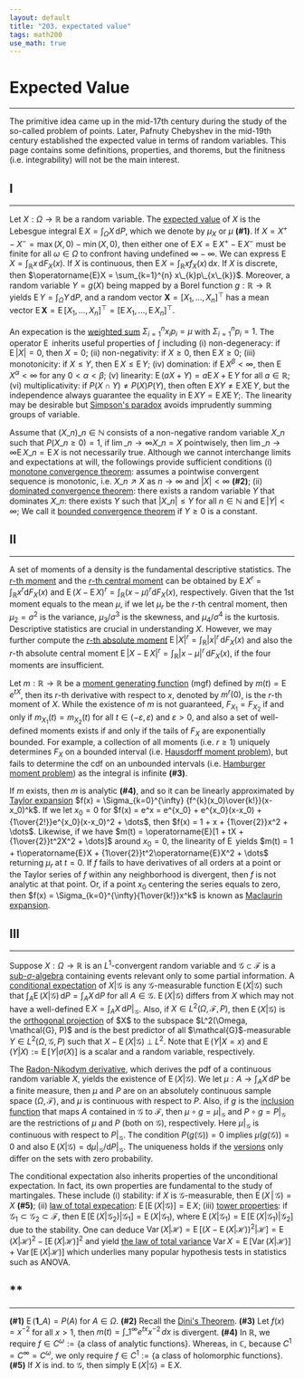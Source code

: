 ```yaml
---
layout: default
title: "203. expectated value"
tags: math200
use_math: true
---
```



# Expected Value
---
The primitive idea came up in the mid-17th century during the study of the so-called problem of points. Later, Pafnuty Chebyshev in the mid-19th century established the expected value in terms of random variables. This page contains some definitions, properties, and thorems, but the finitness (i.e. integrability) will not be the main interest.


## I
---
Let $X: \Omega \to \mathbb{R}$ be a random variable. The [expected value](https://en.wikipedia.org/wiki/Expected_value) of $X$ is the Lebesgue integral $\operatorname{E}X = \int_{\Omega} X\, \mathrm{d}P$, which we denote by $\mu_X$ or $\mu$ **(#1)**. If $X = X^+ - X^- = \max(X, 0) - \min(X, 0)$, then either one of $\operatorname{E}X = \operatorname{E}X^+ - \operatorname{E}X^-$ must be finite for all $\omega \in \Omega$ to confront having undefined $\infty - \infty$. We can express $\operatorname{E}X = \int_{\mathbb{R}} x\, \mathrm{d}F_X(x)$. If $X$ is continuous, then $\operatorname{E}X = \int_{\mathbb{R}} xf_X(x)\, \mathrm{d}x$. If $X$ is discrete, then $\operatorname{E}X = \sum_{k=1}^{n} x\_{k}p\_{x\_{k}}$. Moreover, a random variable $Y = g(X)$ being mapped by a Borel function $g: \mathbb{R} \to \mathbb{R}$ yields $\operatorname{E}Y = \int_{\Omega} Y\,\mathrm{d}P$, and a random vector $\boldsymbol{X} = [X_1, \dots, X_n]^{\top}$ has a mean vector $\operatorname{E}\boldsymbol{X} = \operatorname{E}[X_1, \dots, X_n]^{\top} = [\operatorname{E}X_1, \dots, \operatorname{E}X_n]^{\top}$.

An expecation is the [weighted sum](https://en.wikipedia.org/wiki/Weighted_arithmetic_mean) $\Sigma_{i=1}^{n}x_{i}p_{i} = \mu$ with $\Sigma_{i=1}^{n}p_i = 1$. The operator $\operatorname{E}$ inherits useful properties of $\int$ including (i) non-degeneracy: if $\operatorname{E}\vert X \vert = 0$, then $X=0$; (ii) non-negativity: if $X \geq 0$, then $\operatorname{E}X \geq 0$; (iii) monotonicity: if $X \leq Y$, then $\operatorname{E}X \leq \operatorname{E}Y$; (iv) domination: if $\operatorname{E}X^\beta < \infty$, then $\operatorname{E}X^\alpha < \infty$ for any $0 < \alpha < \beta$; (v) linearity: $\operatorname{E}(aX + Y) = a\operatorname{E}X + \operatorname{E}Y$ for all $a \in \mathbb{R}$; (vi) multiplicativity: if $P(X \cap Y) \neq P(X)P(Y)$, then often $\operatorname{E}XY \neq \operatorname{E}X\operatorname{E}Y$, but the independence always guarantee the equality in $\operatorname{E}XY = \operatorname{E}X \operatorname{E}Y$;. The linearity may be desirable but [Simpson's paradox](https://en.wikipedia.org/wiki/Simpson%27s_paradox) avoids imprudently summing groups of variable.

Assume that $(X\_n)\_{n\in\mathbb{N}}$ consists of a non-negative random variable $X\_n$ such that $P(X\_n \geq 0) = 1$, if $\lim\_{n\to\infty} X\_{n} = X$ pointwisely, then $\lim\_{n\to\infty} \operatorname{E}X\_{n} = \operatorname{E}X$ is not necessarily true. Although we cannot interchange limits and expectations at will, the followings provide sufficient conditions (i) [monotone convergence theorem](https://en.wikipedia.org/wiki/Monotone_convergence_theorem): assumes a pointwise convergent sequence is monotonic, i.e. $X\_{n} \nearrow X$ as $n \to \infty$ and $\vert X \vert < \infty$ **(#2)**; (ii) [dominated convergence theorem](https://en.wikipedia.org/wiki/Dominated_convergence_theorem): there exists a random variable $Y$ that dominates $X\_{n}$: there exists $Y$ such that $\vert X\_{n} \vert \leq Y$ for all $n \in \mathbb{N}$ and $\operatorname{E}\vert Y \vert < \infty$; We call it [bounded convergence theorem](https://math.stackexchange.com/questions/235511/explanation-of-the-bounded-convergence-theorem) if $Y \geq 0$ is a constant.


## II
---
A set of moments of a density is the fundamental descriptive statistics. The [$r$-th moment](https://en.wikipedia.org/wiki/Moment_(mathematics)) and the [$r$-th central moment](https://en.wikipedia.org/wiki/Central_moment) can be obtained by $\operatorname{E}X^r = \int_{\mathbb{R}} x^r \mathrm{d}F_X(x)$ and $\operatorname{E}(X - \operatorname{E}X)^r = \int_{\mathbb{R}} (x - \mu)^r \mathrm{d}F_X(x)$, respectively. Given that the 1st moment equals to the mean $\mu$, if we let $\mu_r$ be the $r$-th central moment, then $\mu_2 = \sigma^2$ is the variance, $\mu_3 / \sigma^3$ is the skewness, and $\mu_4 / \sigma^4$ is the kurtosis. Descriptive statistics are crucial in understanding $X$. However, we may further compute the [$r$-th absolute moment](https://arxiv.org/pdf/1209.4340.pdf) $\operatorname{E}{\vert X \vert}^r = \int_{\mathbb{R}} {\vert x \vert}^r\, \mathrm{d}F_X(x)$ and also the $r$-th absolute central moment $\operatorname{E}{\vert X - \operatorname{E}X \vert}^r = \int_{\mathbb{R}} {\vert x - \mu \vert}^r\, \mathrm{d}F_X(x)$, if the four moments are insufficient.

Let $m: \mathbb{R} \to \mathbb{R}$ be a [moment generating function](https://en.wikipedia.org/wiki/Moment-generating_function) (mgf) defined by $m(t) = \operatorname{E}e^{tX}$, then its $r$-th derivative with respect to $x$, denoted by $m^{r}(0)$, is the $r$-th moment of $X$. While the existence of $m$ is not guaranteed, $F_{X_1} = F_{X_2}$ if and only if $m_{X_1}(t) = m_{X_2}(t)$ for all $t \in (-\varepsilon, \varepsilon)$ and $\varepsilon > 0$, and also a set of well-defined moments exists if and only if the tails of $F_X$ are exponentially bounded. For example, a collection of all moments (i.e. $r \geq 1$) uniquely determines $F_X$ on a bounded interval (i.e. [Hausdorff moment problem](https://en.wikipedia.org/wiki/Hausdorff_moment_problem)), but fails to determine the cdf on an unbounded intervals (i.e. [Hamburger moment problem](https://en.wikipedia.org/wiki/Hamburger_moment_problem)) as the integral is infinite **(#3)**.
  
If $m$ exists, then $m$ is analytic **(#4)**, and so it can be linearly approximated by [Taylor expansion](https://en.wikipedia.org/wiki/Taylor_series) $f(x) = \Sigma_{k=0}^{\infty} {f^{k}(x_0)\over{k!}}(x-x_0)^k$. If we let $x_0 = 0$ for $f(x) = e^x = e^{x_0} + e^{x_0}(x-x_0) + {1\over{2!}}e^{x_0}(x-x_0)^2 + \dots$, then $f(x) = 1 + x + {1\over{2}}x^2 + \dots$. Likewise, if we have $m(t) = \operatorname{E}[1 + tX + {1\over{2}}t^2X^2 + \dots]$  around $x_{0}=0$, the linearity of $\operatorname{E}$ yields $m(t) = 1 + t\operatorname{E}X + {1\over{2}}t^2\operatorname{E}X^2 + \dots$ returning $\mu_r$ at $t=0$. If $f$ fails to have derivatives of all orders at a point or the Taylor series of $f$ within any neighborhood is divergent, then $f$ is not analytic at that point. Or, if a point $x_0$ centering the series equals to zero, then $f(x) = \Sigma_{k=0}^{\infty}{1\over{k!}}x^k$ is known as [Maclaurin expansion](https://mathworld.wolfram.com/MaclaurinSeries.html).


## III
---
Suppose $X:\Omega\to\mathbb{R}$ is an $L^1$-convergent random variable and $\mathcal{G} \subset \mathcal{F}$ is a [sub-$\sigma$-algebra](https://math.stackexchange.com/questions/3029823/intuition-of-sub-sigma-algebra-definition) containing events relevant only to some partial information. A [conditional expectation](https://en.wikipedia.org/wiki/Conditional_expectation) of $X|\mathcal{G}$ is any $\mathcal{G}$-measurable function $\operatorname{E}(X \vert \mathcal{G})$ such that $\int_{A}\operatorname{E}(X \vert \mathcal{G})\,\mathrm{d}P = \int_{A}X \,\mathrm{d}P$ for all $A\in\mathcal{G}$. $\operatorname{E}(X \vert \mathcal{G})$ differs from $X$ which may not have a well-defined $\operatorname{E}X = \int_{A} X\,\mathrm{d}P\vert_{\mathcal{G}}$. Also, if $X \in L^2(\Omega, \mathcal{F}, P)$, then $\operatorname{E}(X \vert \mathcal{G})$ is the [orthogonal projection](https://math.libretexts.org/Bookshelves/Linear_Algebra/Interactive_Linear_Algebra_(Margalit_and_Rabinoff)/06%3A_Orthogonality/6.03%3A_Orthogonal_Projection) of $X$ to the subspace $L^2(\Omega, \mathcal{G}, P)$ and is the best predictor of all $\mathcal{G}$-measurable $Y \in L^2(\Omega, \mathcal{G}, P)$ such that $X-\operatorname{E}(X \vert \mathcal{G}) \perp L^2$. Note that $\operatorname{E}(Y \vert X = x)$ and $\operatorname{E}(Y \vert X) := \operatorname{E}[Y \vert \sigma(X)]$ is a scalar and a random variable, respectively.

The [Radon-Nikodym derivative](https://en.wikipedia.org/wiki/Radon%E2%80%93Nikodym_theorem), which derives the pdf of a continuous random variable $X$, yields the existence of $\operatorname{E}(X\vert\mathcal{G})$. We let $\mu:A \to \int_{A} X\,\mathrm{d}P$ be a finite measure, then $\mu$ and $P$ are on an absolutely continuous sample space $(\Omega, \mathcal{F})$, and $\mu$ is continuous with respect to $P$. Also, if $g$ is the [inclusion function](https://en.wikipedia.org/wiki/Inclusion_map) that maps $A$ contained in $\mathcal{G}$ to $\mathcal{F}$, then $\mu \circ g = \mu\vert_{\mathcal{G}}$ and $P \circ g = P\vert_{\mathcal{G}}$ are the restrictions of $\mu$ and $P$ (both on $\mathcal{G}$), respectively. Here $\mu\vert_{\mathcal{G}}$ is continuous with respect to $P\vert_{\mathcal{G}}$. The condition $P(g(\mathcal{G})) = 0$ implies $\mu(g(\mathcal{G})) = 0$ and also $\operatorname{E}(X\vert\mathcal{G}) = \mathrm{d}\mu\vert_{\mathcal{G}} / \mathrm{d}P\vert_{\mathcal{G}}$. The uniqueness holds if the [versions](https://web.ma.utexas.edu/users/gordanz/notes/conditional_expectation.pdf) only differ on the sets with zero probability.

The conditional expectation also inherits properties of the unconditional expectation. In fact, its own properties are fundamental to the study of martingales. These include (i) stability: if $X$ is $\mathcal{G}$-measurable, then $\operatorname{E}(X\,\vert\,\mathcal{G}) = X$ **(#5)**; (ii) [law of total expecation](https://en.wikipedia.org/wiki/Law_of_total_expectation): $\operatorname{E}[\operatorname{E}(X\vert\mathcal{G})] = \operatorname{E}X$; (iii) [tower properties](https://math.stackexchange.com/questions/41536/intuitive-explanation-of-the-tower-property-of-conditional-expectation): if $\mathcal{G}_1 \subset \mathcal{G}_2 \subset \mathcal{F}$, then $\operatorname{E}[\operatorname{E}(X\vert\mathcal{G}_2)\vert\mathcal{G}_1] = \operatorname{E}(X\vert\mathcal{G}_1)$, where $\operatorname{E}(X\vert\mathcal{G}_1) = \operatorname{E}[\operatorname{E}(X\vert\mathcal{G}_1)\vert\mathcal{G}_2]$ due to the stability. One can deduce $\operatorname{Var}(X\vert\mathcal{H}) = \operatorname{E}[(X-\operatorname{E}(X\vert\mathcal{H}))^2\vert\mathcal{H}] = \operatorname{E}(X\vert\mathcal{H})^2 - [\operatorname{E}(X\vert\mathcal{H})]^2$ and yield [the law of total variance](https://en.wikipedia.org/wiki/Law_of_total_variance) $\operatorname{Var}X = \operatorname{E}[\operatorname{Var}(X\vert\mathcal{H})] + \operatorname{Var}[\operatorname{E}(X\vert\mathcal{H})]$ which underlies many popular hypothesis tests in statistics such as ANOVA.


## **
---
**(#1)** $\operatorname{E}(\boldsymbol{1}\_{A}) = P(A)$ for $A \in \Omega$. **(#2)** Recall the [Dini's Theorem](https://en.wikipedia.org/wiki/Dini%27s_theorem). **(#3)** Let $f(x) = x^{-2}$ for all $x>1$, then $m(t) = \int\_{1}^{\infty} e^{tx}x^{-2}\,dx$ is divergent. **(#4)** In $\mathbb{R}$, we require $f \in C^{\omega} := \lbrace \text{a class of analytic functions} \rbrace$. Whereas, in $\mathbb{C}$, because $C^1 = C^\infty = C^\omega$, we only require $f \in C^1 := \lbrace \text{a class of holomorphic functions} \rbrace$. **(#5)** If $X$ is ind. to $\mathcal{G}$, then simply $\operatorname{E}(X \vert \mathcal{G})=\operatorname{E}X$.
